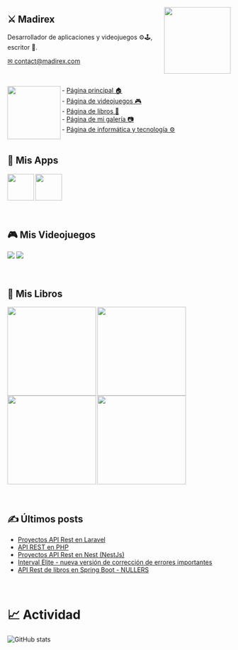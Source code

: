 <a href="https://www.madirex.com/"><img align="right" height="150px" src="https://i.imgur.com/YczL904.png"></a>

## ⚔ Madirex
Desarrollador de aplicaciones y videojuegos ⚙🕹, escritor 📗.
<div>
  <a href="mailto:contact@madirex.com">✉ contact@madirex.com</a>
</div>

<a href="https://www.madirex.com/"><img height="20px" width="0px" src="https://i.imgur.com/tsNd9YC_d.webp"></a>

<a href="https://www.madirex.com/"><img align="left" height="120px" src="https://i.imgur.com/nYtcu63.gif"></a>
<div>
  <div>
    - <a href="https://www.madirex.com/">Página principal 🏠</a>
  </div>
  <div>
    - <a href="https://games.madirex.com/">Página de videojuegos 🎮</a>
  </div>
  <div>
    - <a href="https://books.madirex.com/">Página de libros 📕</a>
  </div>
  <div>
    - <a href="https://art.madirex.com/">Página de mi galería 📷</a>
  </div>
  <div>
    - <a href="https://tech.madirex.com/">Página de informática y tecnología ⚙</a>
  </div>
</div>
<a href="https://www.madirex.com/"><img height="20px" width="0px" src="https://i.imgur.com/tsNd9YC_d.webp"/></a>

## 📱 Mis Apps
<a href="https://www.madirex.com/2023/09/interval-elite.html"><img align="left" height="60px" src="https://i.imgur.com/9bj1H2g.png"/></a>

<a href="https://tech.madirex.com/p/app-madirex.html"><img height="60px" src="https://play-lh.googleusercontent.com/Kksihqj83n-2p_Zv7bjQpSP0l-urlffrm0xHvvpZUU0KCI4u2X40_KbRrsQuLanYDlM=w240-h480"/></a>

<a href="https://www.madirex.com/"><img height="20px" width="0px" src="https://i.imgur.com/tsNd9YC_d.webp"/></a>

## 🎮 Mis Videojuegos
<a href="https://games.madirex.com/search/label/WUFO"><img src="https://i.imgur.com/DbWPMrX.png"/></a>
<a href="https://games.madirex.com/search/label/Retro%20War"><img src="https://i.imgur.com/aaTn6vn.png"/></a>

<a href="https://www.madirex.com/"><img height="20px" width="0px" src="https://i.imgur.com/tsNd9YC_d.webp"/></a>


## 📕 Mis Libros

<a href="https://books.madirex.com/2023/11/coctel-de-la-fortuna.html"><img align="left" height="200px" src="https://i.imgur.com/KIgZhNa.png"/></a>

<a href="https://books.madirex.com/2022/09/el-asesino-sigue-aqui_24.html"><img align="left" height="200px" src="https://i.imgur.com/PJM6icK.png"/></a>

<a href="https://books.madirex.com/2021/06/abre-la-mente-piensa-diferente.html"><img align="left" height="200px" src="https://i.imgur.com/f2Ot0w2.png"/></a>

<a href="https://books.madirex.com/2020/10/la-mansion-de-las-pesadillas.html"><img height="200px" src="https://i.imgur.com/Xwe0UGW.png"/></a>

<a href="https://www.madirex.com/"><img height="20px" width="0px" src="https://i.imgur.com/tsNd9YC_d.webp"/></a>

## ✍ Últimos posts
<!-- BLOG-POST-LIST:START -->
- [Proyectos API Rest en Laravel](https://www.madirex.com/2024/03/proyectos-api-rest-en-laravel.html)
- [API REST en PHP](https://www.madirex.com/2024/03/api-rest-en-php.html)
- [Proyectos API Rest en Nest &lpar;NestJs&rpar;](https://www.madirex.com/2024/03/proyectos-api-rest-en-nest-nestjs.html)
- [Interval Elite - nueva versión de corrección de errores importantes](https://www.madirex.com/2024/03/interval-elite-nueva-version-de.html)
- [API Rest de libros en Spring Boot - NULLERS](https://www.madirex.com/2023/12/api-rest-de-libros-en-spring-boot.html)
<!-- BLOG-POST-LIST:END -->
<a href="https://www.madirex.com/"><img height="20px" width="0px" src="https://i.imgur.com/tsNd9YC_d.webp"/></a>

# 📈 Actividad
![GitHub stats](https://github-readme-stats.vercel.app/api?username=madirex&show_icons=true&theme=github_dark&show_icons=true&rank_icon=github)

